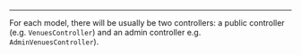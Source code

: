 ---
For each model, there will be usually be two controllers: a public controller (e.g. `VenuesController`) and an admin controller e.g. `AdminVenuesController`).